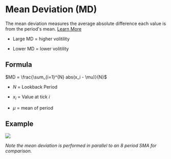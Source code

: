 # Mean Deviation (MD)

The mean deviation measures the average absolute difference each value is from the period's mean. [Learn More](https://www.mathsisfun.com/data/mean-deviation.html)

* Large MD = higher volitility

* Lower MD = lower volitility


## Formula

$MD = \frac{\sum_{i=1}^{N} abs(x_i - \mu)}{N}$

* $N$ = Lookback Period

* $x_i$ = Value at tick $i$

* $\mu$ = mean of period

## Example

![](https://doc-assets-k7d4.s3.amazonaws.com/md-indicator.png)

_Note the mean deviation is performed in parallel to an 8 period SMA for comparison._